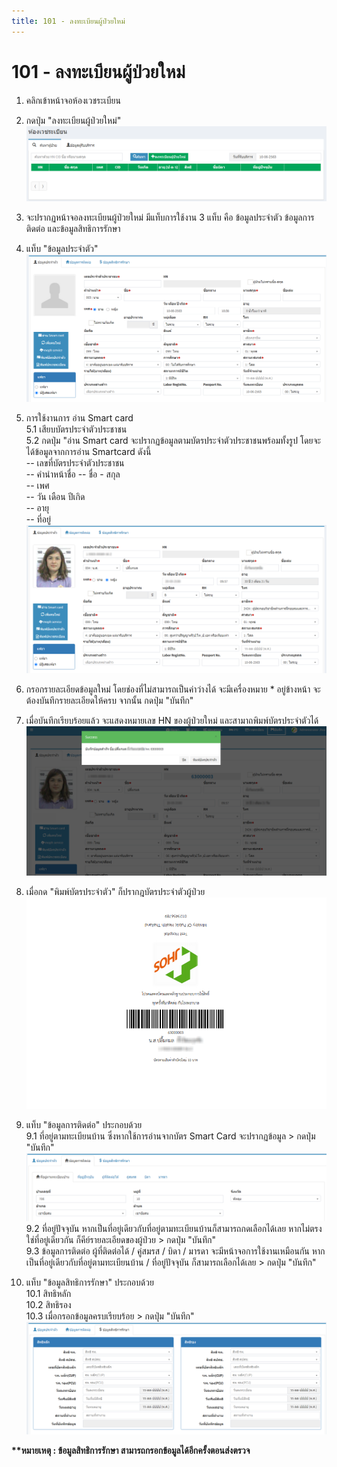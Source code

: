```yaml
---
title: 101 - ลงทะเบียนผู้ป่วยใหม่
---
```


# 101 - ลงทะเบียนผู้ป่วยใหม่
1. คลิกเข้าหน้าจอห้องเวชระเบียน
2. กดปุ่ม "ลงทะเบียนผู้ป่วยใหม่"
![Logo](./img/image101-1.png)
3. จะปรากฏหน้าจอลงทะเบียนผู้ป่วยใหม่ มีแท็บการใช้งาน 3 แท็บ คือ ข้อมูลประจำตัว ข้อมูลการติดต่อ และข้อมูลสิทธิการรักษา
4. แท็บ "ข้อมูลประจำตัว" 
![Logo](./img/image101-2.png)

5. การใช้งานการ อ่าน Smart card  
  5.1 เสียบบัตรประจำตัวประชาชน  
  5.2 กดปุ่ม "อ่าน Smart card จะปรากฏข้อมูลตามบัตรประจำตัวประชาชนพร้อมทั้งรูป โดยจะได้ข้อมูลจากการอ่าน Smartcard ดังนี้  
    -- เลขที่บัตรประจำตัวประชาชน  
    --	คำนำหน้าชื่อ
    -- ชื่อ - สกุล  
    -- เพศ  
    -- วัน เดือน ปีเกิด  
    -- อายุ  
    -- ที่อยู่  
![Logo](./img/image101-3.png)

6. กรอกรายละเอียดข้อมูลใหม่ โดยช่องที่ไม่สามารถเป็นค่าว่างได้ จะมีเครื่องหมาย * อยู่ข้างหน้า จะต้องบันทึกรายละเอียดให้ครบ จากนั้น กดปุ่ม "บันทึก"

7. เมื่อบันทึกเรียบร้อยแล้ว จะแสดงหมายเลข HN ของผู้ป่วยใหม่ และสามาถพิมพ์บัตรประจำตัวได้
![Logo](./img/image101-4.png) 

8. เมื่อกด "พิมพ์บัตรประจำตัว" ก็ปรากฎบัตรประจำตัวผู้ป่วย
![Logo](./img/image101-5.png) 


9. แท็บ "ข้อมูลการติดต่อ" ประกอบด้วย  
  9.1 ที่อยู่ตามทะเบียนบ้าน ซึ่งหากใช้การอ่านจากบัตร Smart Card จะปรากฏข้อมูล > กดปุ่ม "บันทึก"
![Logo](./img/image101-6.png)    
  9.2 ที่อยู่ปัจจุบัน หากเป็นที่อยู่เดียวกับที่อยู่ตามทะเบียนบ้านก็สามารถกดเลือกได้เลย หากไม่ตรงใช่ที่อยู่เดียวกัน ก็คีย์รายละเอียดของผู้ป่วย > กดปุ่ม "บันทึก"  
  9.3 ข้อมูลการติดต่อ ผู้ที่ติดต่อได้ / คู่สมรส / บิดา / มารดา จะมีหน้าจอการใช้งานเหมือนกัน หากเป็นที่อยู่เดียวกับที่อยู่ตามทะเบียนบ้าน / ที่อยู่ปัจจุบัน ก็สามารถเลือกได้เลย > กดปุ่ม "บันทึก"  

10. แท็บ "ข้อมูลสิทธิการรักษา" ประกอบด้วย  
  10.1 สิทธิหลัก  
  10.2 สิทธิรอง  
  10.3 เมื่อกรอกข้อมูลครบเรียบร้อย > กดปุ่ม "บันทึก"  
![Logo](./img/image101-7.png)  
 
__**หมายเหตุ : ข้อมูลสิทธิการรักษา สามารถกรอกข้อมูลได้อีกครั้งตอนส่งตรวจ__